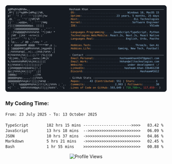 <a href="https://github.com/HashaamKhan19/HashaamKhan19">
  <picture>
    <source media="(prefers-color-scheme: dark)" srcset="https://raw.githubusercontent.com/HashaamKhan19/HashaamKhan19/main/dark_mode.svg">
    <img alt="Hashaam Khan's GitHub Profile README" src="https://raw.githubusercontent.com/HashaamKhan19/HashaamKhan19/main/dark_mode.svg">
  </picture>
</a>

<h3>My Coding Time:</h1>
<!--START_SECTION:waka-->

```txt
From: 23 July 2025 - To: 13 October 2025

TypeScript        182 hrs 15 mins --------------------->>>>   83.42 %
JavaScript        13 hrs 18 mins  -->>>>>>>>>>>>>>>>>>>>>>>   06.09 %
JSON              10 hrs 37 mins  ->>>>>>>>>>>>>>>>>>>>>>>>   04.86 %
Markdown          5 hrs 21 mins   ->>>>>>>>>>>>>>>>>>>>>>>>   02.45 %
Bash              1 hr 55 mins    >>>>>>>>>>>>>>>>>>>>>>>>>   00.88 %
```

<!--END_SECTION:waka-->

<p align="center">
  <img src="https://komarev.com/ghpvc/?username=HashaamKhan19&color=grey&style=for-the-badge&abbreviated=true" alt="Profile Views"/>
</p>
